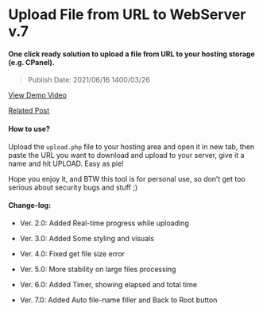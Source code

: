 Upload File from URL to WebServer v.7
=====================================

#### One click ready solution to upload a file from URL to your hosting storage (e.g. CPanel).

> Publish Date: 2021/06/16 1400/03/26



[View Demo Video](https://amirhosseinhpv.ir/htdocs/img/2021/06/upload-to-cpanel-by-amirhosseinhpv.ir_.mp4)

[Related Post](https://amirhosseinhpv.ir/kb/echo-on-loop-pure-php/)



#### How to use?

Upload the `upload.php` file to your hosting area and open it in
new tab, then paste the URL you want to download and upload to your server, give
it a name and hit UPLOAD. Easy as pie!

Hope you enjoy it, and BTW this tool is for personal use, so don’t get too
serious about security bugs and stuff ;)

#### Change-log:

-   Ver. 2.0: Added Real-time progress while uploading

-   Ver. 3.0: Added Some styling and visuals

-   Ver. 4.0: Fixed get file size error

-   Ver. 5.0: More stability on large files processing

-   Ver. 6.0: Added Timer, showing elapsed and total time

-   Ver. 7.0: Added Auto file-name filler and Back to Root button
